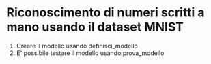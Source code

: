 # Riconoscimento di numeri scritti a mano usando il dataset MNIST

1. Creare il modello usando definisci_modello
2. E' possibile testare il modello usando prova_modello
